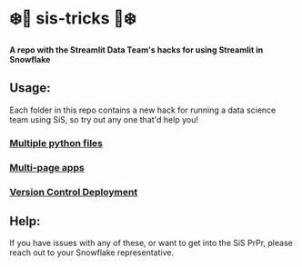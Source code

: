 # ❄️🎈 sis-tricks 🎈❄️

**A repo with the Streamlit Data Team's hacks for using Streamlit in Snowflake**

## Usage:

Each folder in this repo contains a new hack for running a data science team using SiS, so try out any one that'd help you!

### [Multiple python files](https://github.com/blackary/sis-tricks/tree/main/multiple-python-files)

### [Multi-page apps](https://github.com/blackary/sis-tricks/tree/main/multiple-pages)

### [Version Control Deployment](https://github.com/blackary/sis-tricks/tree/main/deploy-branches)

## Help:
If you have issues with any of these, or want to get into the SiS PrPr, please reach out to your Snowflake representative.
